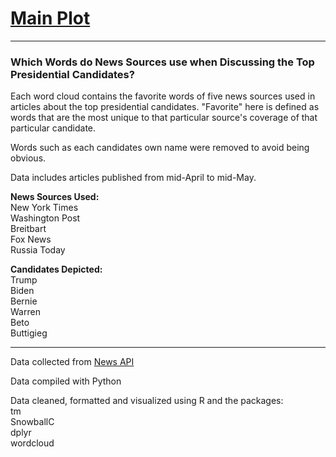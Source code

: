 # [Main Plot](https://i.imgur.com/Tf5mSDh.jpg)

---

### Which Words do News Sources use when Discussing the Top Presidential Candidates?

Each word cloud contains the favorite words of five news sources used in articles about the top presidential candidates. "Favorite" here is defined as words that are the most unique to that particular source's coverage of that particular candidate. 

Words such as each candidates own name were removed to avoid being obvious.

Data includes articles published from mid-April to mid-May.

**News Sources Used:**  
New York Times  
Washington Post  
Breitbart  
Fox News  
Russia  Today

**Candidates Depicted:**  
Trump  
Biden  
Bernie  
Warren  
Beto  
Buttigieg

---

Data collected from [News API](https://newsapi.org/)

Data compiled with Python

Data cleaned, formatted and visualized using R and the packages:  
tm  
SnowballC  
dplyr  
wordcloud
